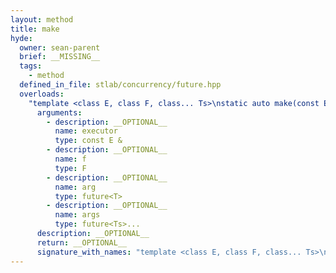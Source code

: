 ```yaml
---
layout: method
title: make
hyde:
  owner: sean-parent
  brief: __MISSING__
  tags:
    - method
  defined_in_file: stlab/concurrency/future.hpp
  overloads:
    "template <class E, class F, class... Ts>\nstatic auto make(const E &, F, future<T>, future<Ts>...)":
      arguments:
        - description: __OPTIONAL__
          name: executor
          type: const E &
        - description: __OPTIONAL__
          name: f
          type: F
        - description: __OPTIONAL__
          name: arg
          type: future<T>
        - description: __OPTIONAL__
          name: args
          type: future<Ts>...
      description: __OPTIONAL__
      return: __OPTIONAL__
      signature_with_names: "template <class E, class F, class... Ts>\nstatic auto make(const E & executor, F f, future<T> arg, future<Ts>... args)"
---
```

